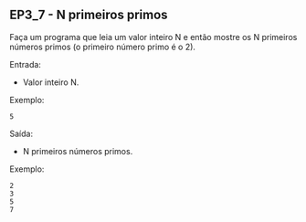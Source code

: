## EP3_7 - N primeiros primos

Faça um programa que leia um valor inteiro N e então mostre os N primeiros números primos (o primeiro número primo é o 2).

Entrada:
- Valor inteiro N.

Exemplo:
```
5
```

Saída:
- N primeiros números primos.

Exemplo:
```
2
3
5
7
```
